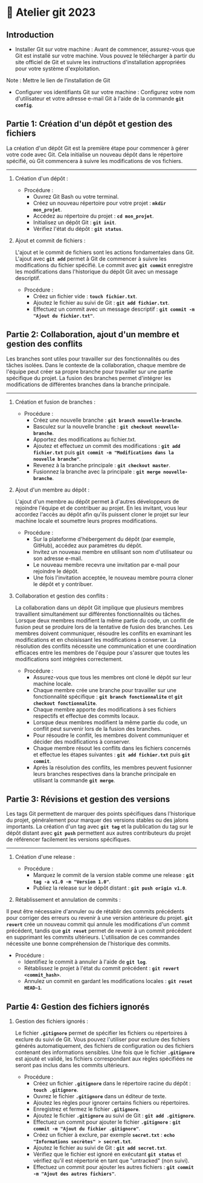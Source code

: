 # 🌳 Atelier git 2023

## **Introduction**

- Installer Git sur votre machine : Avant de commencer, assurez-vous que Git est installé sur votre machine. Vous pouvez le télécharger à partir du site officiel de Git et suivre les instructions d'installation appropriées pour votre système d'exploitation.

Note : Mettre le lien de l’installation de Git

- Configurer vos identifiants Git sur votre machine : Configurez votre nom d'utilisateur et votre adresse e-mail Git à l'aide de la commande **`git config`**.

## **Partie 1: Création d'un dépôt et gestion des fichiers**

La création d'un dépôt Git est la première étape pour commencer à gérer votre code avec Git. Cela initialise un nouveau dépôt dans le répertoire spécifié, où Git commencera à suivre les modifications de vos fichiers.

---

1. Création d'un dépôt :
    - Procédure :
        - Ouvrez Git Bash ou votre terminal.
        - Créez un nouveau répertoire pour votre projet : **`mkdir mon_projet`**.
        - Accédez au répertoire du projet : **`cd mon_projet`**.
        - Initialisez un dépôt Git : **`git init`**.
        - Vérifiez l'état du dépôt : **`git status`**.
2. Ajout et commit de fichiers :
    
    L'ajout et le commit de fichiers sont les actions fondamentales dans Git. L'ajout avec **`git add`** permet à Git de commencer à suivre les modifications du fichier spécifié. Le commit avec **`git commit`** enregistre les modifications dans l'historique du dépôt Git avec un message descriptif.
    
    - Procédure :
        - Créez un fichier vide : **`touch fichier.txt`**.
        - Ajoutez le fichier au suivi de Git : **`git add fichier.txt`**.
        - Effectuez un commit avec un message descriptif : **`git commit -m "Ajout du fichier.txt"`**.

## **Partie 2: Collaboration, ajout d'un membre et gestion des conflits**

Les branches sont utiles pour travailler sur des fonctionnalités ou des tâches isolées. Dans le contexte de la collaboration, chaque membre de l'équipe peut créer sa propre branche pour travailler sur une partie spécifique du projet. La fusion des branches permet d'intégrer les modifications de différentes branches dans la branche principale.

---

1. Création et fusion de branches :
    - Procédure :
        - Créez une nouvelle branche : **`git branch nouvelle-branche`**.
        - Basculez sur la nouvelle branche : **`git checkout nouvelle-branche`**.
        - Apportez des modifications au fichier.txt.
        - Ajoutez et effectuez un commit des modifications : **`git add fichier.txt`** puis **`git commit -m "Modifications dans la nouvelle branche"`**.
        - Revenez à la branche principale : **`git checkout master`**.
        - Fusionnez la branche avec la principale : **`git merge nouvelle-branche`**.
        
2. Ajout d'un membre au dépôt :
    
    L'ajout d'un membre au dépôt permet à d'autres développeurs de rejoindre l'équipe et de contribuer au projet. En les invitant, vous leur accordez l'accès au dépôt afin qu'ils puissent cloner le projet sur leur machine locale et soumettre leurs propres modifications.
    
    - Procédure :
        - Sur la plateforme d'hébergement du dépôt (par exemple, GitHub), accédez aux paramètres du dépôt.
        - Invitez un nouveau membre en utilisant son nom d'utilisateur ou son adresse e-mail.
        - Le nouveau membre recevra une invitation par e-mail pour rejoindre le dépôt.
        - Une fois l'invitation acceptée, le nouveau membre pourra cloner le dépôt et y contribuer.
        
3. Collaboration et gestion des conflits :
    
    La collaboration dans un dépôt Git implique que plusieurs membres travaillent simultanément sur différentes fonctionnalités ou tâches. Lorsque deux membres modifient la même partie du code, un conflit de fusion peut se produire lors de la tentative de fusion des branches. Les membres doivent communiquer, résoudre les conflits en examinant les modifications et en choisissant les modifications à conserver. La résolution des conflits nécessite une communication et une coordination efficaces entre les membres de l'équipe pour s'assurer que toutes les modifications sont intégrées correctement.
    
    - Procédure :
        - Assurez-vous que tous les membres ont cloné le dépôt sur leur machine locale.
        - Chaque membre crée une branche pour travailler sur une fonctionnalité spécifique : **`git branch fonctionnalite`** et **`git checkout fonctionnalite`**.
        - Chaque membre apporte des modifications à ses fichiers respectifs et effectue des commits locaux.
        - Lorsque deux membres modifient la même partie du code, un conflit peut survenir lors de la fusion des branches.
        - Pour résoudre le conflit, les membres doivent communiquer et décider des modifications à conserver.
        - Chaque membre résout les conflits dans les fichiers concernés et effectue les étapes suivantes : **`git add fichier.txt`** puis **`git commit`**.
        - Après la résolution des conflits, les membres peuvent fusionner leurs branches respectives dans la branche principale en utilisant la commande **`git merge`**.

## **Partie 3: Révisions et gestion des versions**

Les tags Git permettent de marquer des points spécifiques dans l'historique du projet, généralement pour marquer des versions stables ou des jalons importants. La création d'un tag avec **`git tag`** et la publication du tag sur le dépôt distant avec **`git push`** permettent aux autres contributeurs du projet de référencer facilement les versions spécifiques.

---

1. Création d'une release :
    - Procédure :
        - Marquez le commit de la version stable comme une release : **`git tag -a v1.0 -m "Version 1.0"`**.
        - Publiez la release sur le dépôt distant : **`git push origin v1.0`**.
        
2. Rétablissement et annulation de commits :

Il peut être nécessaire d'annuler ou de rétablir des commits précédents pour corriger des erreurs ou revenir à une version antérieure du projet. **`git revert`** crée un nouveau commit qui annule les modifications d'un commit précédent, tandis que **`git reset`** permet de revenir à un commit précédent en supprimant les commits ultérieurs. L'utilisation de ces commandes nécessite une bonne compréhension de l'historique des commits.

- Procédure :
    - Identifiez le commit à annuler à l'aide de **`git log`**.
    - Rétablissez le projet à l'état du commit précédent : **`git revert <commit_hash>`**.
    - Annulez un commit en gardant les modifications locales : **`git reset HEAD~1`**.

## **Partie 4: Gestion des fichiers ignorés**

1. Gestion des fichiers ignorés :
    
    Le fichier **`.gitignore`** permet de spécifier les fichiers ou répertoires à exclure du suivi de Git. Vous pouvez l'utiliser pour exclure des fichiers générés automatiquement, des fichiers de configuration ou des fichiers contenant des informations sensibles. Une fois que le fichier **`.gitignore`** est ajouté et validé, les fichiers correspondant aux règles spécifiées ne seront pas inclus dans les commits ultérieurs.
    
    - Procédure :
        - Créez un fichier **`.gitignore`** dans le répertoire racine du dépôt : **`touch .gitignore`**.
        - Ouvrez le fichier **`.gitignore`** dans un éditeur de texte.
        - Ajoutez les règles pour ignorer certains fichiers ou répertoires.
        - Enregistrez et fermez le fichier **`.gitignore`**.
        - Ajoutez le fichier **`.gitignore`** au suivi de Git : **`git add .gitignore`**.
        - Effectuez un commit pour ajouter le fichier **`.gitignore`** : **`git commit -m "Ajout du fichier .gitignore"`**.
        - Créez un fichier à exclure, par exemple **`secret.txt`** : **`echo "Informations secrètes" > secret.txt`**.
        - Ajoutez le fichier au suivi de Git : **`git add secret.txt`**.
        - Vérifiez que le fichier est ignoré en exécutant **`git status`** et vérifiez qu'il est répertorié en tant que "untracked" (non suivi).
        - Effectuez un commit pour ajouter les autres fichiers : **`git commit -m "Ajout des autres fichiers"`**.